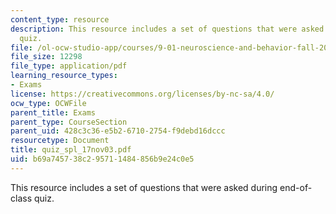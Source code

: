 ```yaml
---
content_type: resource
description: This resource includes a set of questions that were asked during end-of-class
  quiz.
file: /ol-ocw-studio-app/courses/9-01-neuroscience-and-behavior-fall-2003/b69a745738c295711484856b9e24c0e5_quiz_spl_17nov03.pdf
file_size: 12298
file_type: application/pdf
learning_resource_types:
- Exams
license: https://creativecommons.org/licenses/by-nc-sa/4.0/
ocw_type: OCWFile
parent_title: Exams
parent_type: CourseSection
parent_uid: 428c3c36-e5b2-6710-2754-f9debd16dccc
resourcetype: Document
title: quiz_spl_17nov03.pdf
uid: b69a7457-38c2-9571-1484-856b9e24c0e5
---
```

This resource includes a set of questions that were asked during end-of-class quiz.
